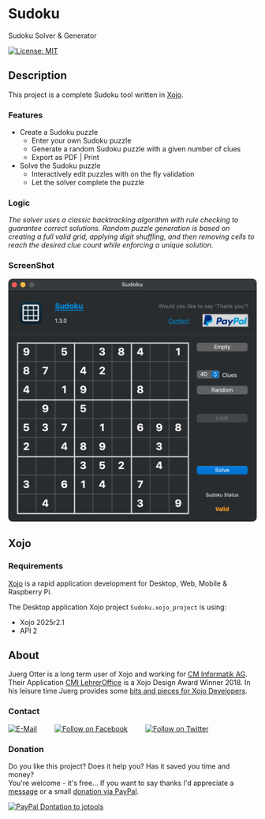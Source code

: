# Sudoku
Sudoku Solver & Generator

[![License: MIT](https://img.shields.io/badge/License-MIT-green.svg)](LICENSE)

## Description

This project is a complete Sudoku tool written in [Xojo](https://www.xojo.com/).  

### Features

- Create a Sudoku puzzle
  - Enter your own Sudoku puzzle
  - Generate a random Sudoku puzzle with a given number of clues
  - Export as PDF | Print
- Solve the Sudoku puzzle
  - Interactively edit puzzles with on the fly validation
  - Let the solver complete the puzzle

### Logic
*The solver uses a classic backtracking algorithm with rule checking to guarantee correct solutions. Random puzzle generation is based on creating a full valid grid, applying digit shuffling, and then removing cells to reach the desired clue count while enforcing a unique solution.*


### ScreenShot

![ScreenShot: Disk Image](ScreenShots/Sudoku.png?raw=true)


## Xojo
### Requirements
[Xojo](https://www.xojo.com/) is a rapid application development for Desktop, Web, Mobile & Raspberry Pi.  

The Desktop application Xojo project ```Sudoku.xojo_project``` is using:
- Xojo 2025r2.1
- API 2


## About
Juerg Otter is a long term user of Xojo and working for [CM Informatik AG](https://cmiag.ch/). Their Application [CMI LehrerOffice](https://cmi-bildung.ch/) is a Xojo Design Award Winner 2018. In his leisure time Juerg provides some [bits and pieces for Xojo Developers](https://www.jo-tools.ch/).

### Contact
[![E-Mail](https://img.shields.io/static/v1?style=social&label=E-Mail&message=xojo@jo-tools.ch)](mailto:xojo@jo-tools.ch)
&emsp;&emsp;
[![Follow on Facebook](https://img.shields.io/static/v1?style=social&logo=facebook&label=Facebook&message=juerg.otter)](https://www.facebook.com/juerg.otter)
&emsp;&emsp;
[![Follow on Twitter](https://img.shields.io/twitter/follow/juergotter?style=social)](https://twitter.com/juergotter)

### Donation
Do you like this project? Does it help you? Has it saved you time and money?  
You're welcome - it's free... If you want to say thanks I'd appreciate a [message](mailto:xojo@jo-tools.ch) or a small [donation via PayPal](https://paypal.me/jotools).  

[![PayPal Dontation to jotools](https://img.shields.io/static/v1?style=social&logo=paypal&label=PayPal&message=jotools)](https://paypal.me/jotools)
